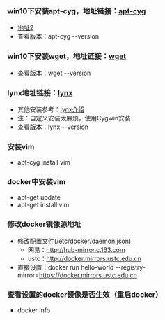 ### win10下安装apt-cyg，地址链接：[apt-cyg](https://github.com/transcode-open/apt-cyg "apt-cyg")
* [地址2](https://github.com/kou1okada/apt-cyg)
* 查看版本：apt-cyg --version

### win10下安装wget，地址链接：[wget](https://eternallybored.org/misc/wget/ "wget")
* 查看版本：wget --version

### lynx地址链接：[lynx](https://lynx.invisible-island.net/release/ "lynx")
* 其他安装参考：[lynx介绍](http://blog.fpliu.com/it/software/lynx "lynx介绍")
* 注：自定义安装太麻烦，使用Cygwin安装
* 查看版本：lynx --version

### 安装vim
* apt-cyg install vim

### docker中安装vim
* apt-get update
* apt-get install vim

### 修改docker镜像源地址
* 修改配置文件(/etc/docker/daemon.json)
    * 网易：http://hub-mirror.c.163.com
    * ustc：http://docker.mirrors.ustc.edu.cn
* 直接设置：docker run hello-world --registry-mirror=https://docker.mirrors.ustc.edu.cn

### 查看设置的docker镜像是否生效（重启docker）
* docker info